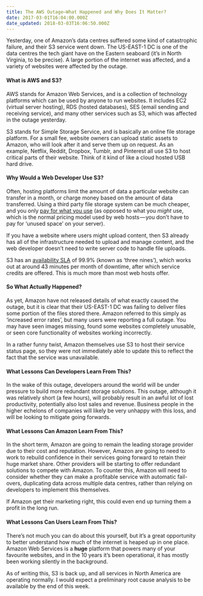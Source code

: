```yaml
---
title: The AWS Outage—What Happened and Why Does It Matter?
date: 2017-03-01T16:04:00.000Z
date_updated: 2018-03-03T16:06:50.000Z
---
```


Yesterday, one of Amazon’s data centres suffered some kind of catastrophic failure, and their S3 service went down. The US-EAST-1 DC is one of the data centres the tech giant have on the Eastern seaboard (it’s in North Virginia, to be precise). A large portion of the internet was affected, and a variety of websites were affected by the outage.

#### What is AWS and S3?

AWS stands for Amazon Web Services, and is a collection of technology platforms which can be used by anyone to run websites. It includes EC2 (virtual server hosting), RDS (hosted databases), SES (email sending and receiving service), and many other services such as S3, which was affected in the outage yesterday.

S3 stands for Simple Storage Service, and is basically an online file storage platform. For a small fee, website owners can upload static assets to Amazon, who will look after it and serve them up on request. As an example, Netflix, Reddit, Dropbox, Tumblr, and Pinterest all use S3 to host critical parts of their website. Think of it kind of like a cloud hosted USB hard drive.

#### Why Would a Web Developer Use S3?

Often, hosting platforms limit the amount of data a particular website can transfer in a month, or charge money based on the amount of data transferred. Using a third party file storage system can be much cheaper, and you only [pay for what you use](https://aws.amazon.com/s3/pricing/) (as opposed to what you _might_ use, which is the normal pricing model used by web hosts — you don’t have to pay for ‘unused space’ on your server).

If you have a website where users might upload content, then S3 already has all of the infrastructure needed to upload and manage content, and the web developer doesn’t need to write server code to handle file uploads.

S3 has an [availability SLA](https://aws.amazon.com/s3/sla/) of 99.9% (known as ‘three nines’), which works out at around 43 minutes per month of downtime, after which service credits are offered. This is much more than most web hosts offer.

#### So What Actually Happened?

As yet, Amazon have not released details of what exactly caused the outage, but it is clear that their US-EAST-1 DC was failing to deliver files some portion of the files stored there. Amazon referred to this simply as ‘increased error rates’, but many users were reporting a full outage. You may have seen images missing, found some websites completely unusable, or seen core functionality of websites working incorrectly.

In a rather funny twist, Amazon themselves use S3 to host their service status page, so they were not immediately able to update this to reflect the fact that the service was unavailable.

#### What Lessons Can Developers Learn From This?

In the wake of this outage, developers around the world will be under pressure to build more redundant storage solutions. This outage, although it was relatively short (a few hours), will probably result in an awful lot of lost productivity, potentially also lost sales and revenue. Business people in the higher echelons of companies will likely be very unhappy with this loss, and will be looking to mitigate going forwards.

#### What Lessons Can Amazon Learn From This?

In the short term, Amazon are going to remain the leading storage provider due to their cost and reputation. However, Amazon are going to need to work to rebuild confidence in their services going forward to retain their huge market share. Other providers will be starting to offer redundant solutions to compete with Amazon. To counter this, Amazon will need to consider whether they can make a profitable service with automatic fail-overs, duplicating data across multiple data centres, rather than relying on developers to implement this themselves.

If Amazon get their marketing right, this could even end up turning them a profit in the long run.

#### What Lessons Can Users Learn From This?

There’s not much you can do about this yourself, but it’s a great opportunity to better understand how much of the internet is heaped up in one place. Amazon Web Services is a **huge** platform that powers many of your favourite websites, and in the 10 years it’s been operational, it has mostly been working silently in the background.

As of writing this, S3 is back up, and all services in North America are operating normally. I would expect a preliminary root cause analysis to be available by the end of this week.
